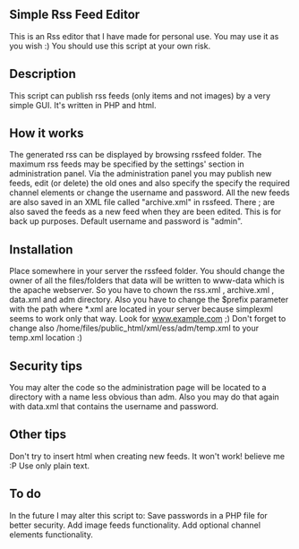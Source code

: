 Simple Rss Feed Editor
-------------------------
This is an Rss editor that I have made for personal use. You may use it as you wish :) 
You should use this script at your own risk.

Description
-----------
This script can publish rss feeds (only items and not images) by a very simple GUI. It's written in PHP and html.

How it works
------------
The generated rss can be displayed by browsing rssfeed folder. The maximum rss feeds may be specified by the settings' section in administration panel.
Via the administration panel you may publish new feeds, edit (or delete) the old ones and also specify the specify the required channel elements or change the username and password.
All the new feeds are also saved in an XML file called "archive.xml" in rssfeed. There ; are also saved the feeds as a new feed when they are been edited. This is for back up purposes.
Default username and password is "admin".

Installation
------------
Place somewhere in your server the rssfeed folder. You should change the owner of all the files/folders that data will be written to www-data which is the apache webserver.
So you have to chown the rss.xml , archive.xml , data.xml and adm directory.
Also you have to change the $prefix parameter with the path where *.xml are located in your server because simplexml seems to work only that way. Look for www.example.com ;)
Don't forget to change also /home/files/public_html/xml/ess/adm/temp.xml to your temp.xml location :)

Security tips
-------------
You may alter the code so the administration page will be located to a directory with a name less obvious than adm.
Also you may do that again with data.xml that contains the username and password.

Other tips
----------
Don't try to insert html when creating new feeds. It won't work! believe me :P
Use only plain text.

To do
----
In the future I may alter this script to:
Save passwords in a PHP file for better security.
Add image feeds functionality.
Add optional channel elements functionality.
